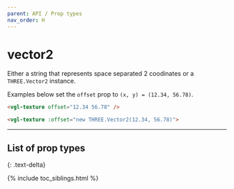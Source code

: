 ```yaml
---
parent: API / Prop types
nav_order: H
---
```


# vector2
Either a string that represents space separated 2 coodinates or a `THREE.Vector2`
instance.

Examples below set the `offset` prop to `(x, y) = (12.34, 56.78)`.

```html
<vgl-texture offset="12.34 56.78" />
```

```html
<vgl-texture :offset="new THREE.Vector2(12.34, 56.78)">
```

---

## List of prop types
{: .text-delta}

{% include toc_siblings.html %}
